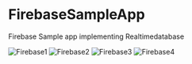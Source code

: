 # FirebaseSampleApp
Firebase Sample app implementing Realtimedatabase

![Firebase1](https://user-images.githubusercontent.com/39974969/81641587-b0ad2880-9464-11ea-8834-5f4c7cddcdea.PNG)
![Firebase2](https://user-images.githubusercontent.com/39974969/81641596-b60a7300-9464-11ea-9c2b-507774d875fd.PNG)
![Firebase3](https://user-images.githubusercontent.com/39974969/81641602-b99dfa00-9464-11ea-9aef-91a0b9d01370.PNG)
![Firebase4](https://user-images.githubusercontent.com/39974969/81641604-bc005400-9464-11ea-8daa-e4541cbe4c18.PNG)

